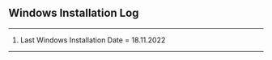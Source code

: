 ## Windows Installation Log


----------------------
1. Last Windows Installation Date = 18.11.2022

----------------------
